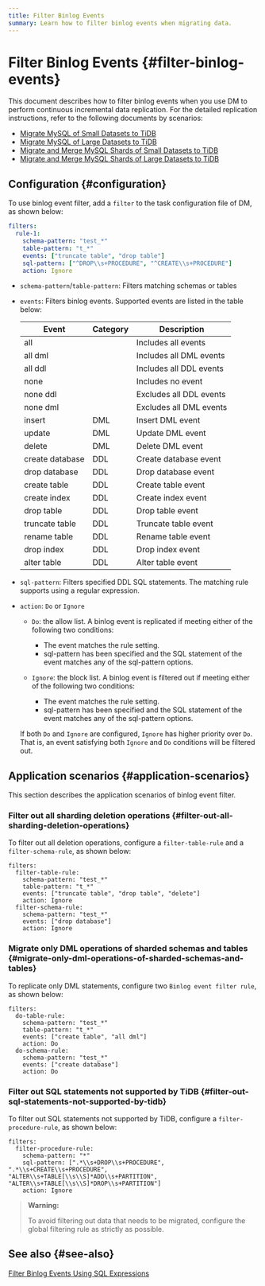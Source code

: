 ```yaml
---
title: Filter Binlog Events
summary: Learn how to filter binlog events when migrating data.
---
```


# Filter Binlog Events {#filter-binlog-events}

This document describes how to filter binlog events when you use DM to perform continuous incremental data replication. For the detailed replication instructions, refer to the following documents by scenarios:

-   [Migrate MySQL of Small Datasets to TiDB](/migrate-small-mysql-to-tidb.md)
-   [Migrate MySQL of Large Datasets to TiDB](/migrate-large-mysql-to-tidb.md)
-   [Migrate and Merge MySQL Shards of Small Datasets to TiDB](/migrate-small-mysql-shards-to-tidb.md)
-   [Migrate and Merge MySQL Shards of Large Datasets to TiDB](/migrate-large-mysql-shards-to-tidb.md)

## Configuration {#configuration}

To use binlog event filter, add a `filter` to the task configuration file of DM, as shown below:

```yaml
filters:
  rule-1:
    schema-pattern: "test_*"
    table-pattern: "t_*"
    events: ["truncate table", "drop table"]
    sql-pattern: ["^DROP\\s+PROCEDURE", "^CREATE\\s+PROCEDURE"]
    action: Ignore
```

-   `schema-pattern`/`table-pattern`: Filters matching schemas or tables

-   `events`: Filters binlog events. Supported events are listed in the table below:

    | Event           | Category | Description             |
    | --------------- | -------- | ----------------------- |
    | all             |          | Includes all events     |
    | all dml         |          | Includes all DML events |
    | all ddl         |          | Includes all DDL events |
    | none            |          | Includes no event       |
    | none ddl        |          | Excludes all DDL events |
    | none dml        |          | Excludes all DML events |
    | insert          | DML      | Insert DML event        |
    | update          | DML      | Update DML event        |
    | delete          | DML      | Delete DML event        |
    | create database | DDL      | Create database event   |
    | drop database   | DDL      | Drop database event     |
    | create table    | DDL      | Create table event      |
    | create index    | DDL      | Create index event      |
    | drop table      | DDL      | Drop table event        |
    | truncate table  | DDL      | Truncate table event    |
    | rename table    | DDL      | Rename table event      |
    | drop index      | DDL      | Drop index event        |
    | alter table     | DDL      | Alter table event       |

-   `sql-pattern`: Filters specified DDL SQL statements. The matching rule supports using a regular expression.

-   `action`: `Do` or `Ignore`

    -   `Do`: the allow list. A binlog event is replicated if meeting either of the following two conditions:

        -   The event matches the rule setting.
        -   sql-pattern has been specified and the SQL statement of the event matches any of the sql-pattern options.

    -   `Ignore`: the block list. A binlog event is filtered out if meeting either of the following two conditions:

        -   The event matches the rule setting.
        -   sql-pattern has been specified and the SQL statement of the event matches any of the sql-pattern options.

    If both `Do` and `Ignore` are configured, `Ignore` has higher priority over `Do`. That is, an event satisfying both `Ignore` and `Do` conditions will be filtered out.

## Application scenarios {#application-scenarios}

This section describes the application scenarios of binlog event filter.

### Filter out all sharding deletion operations {#filter-out-all-sharding-deletion-operations}

To filter out all deletion operations, configure a `filter-table-rule` and a `filter-schema-rule`, as shown below:

```
filters:
  filter-table-rule:
    schema-pattern: "test_*"
    table-pattern: "t_*"
    events: ["truncate table", "drop table", "delete"]
    action: Ignore
  filter-schema-rule:
    schema-pattern: "test_*"
    events: ["drop database"]
    action: Ignore
```

### Migrate only DML operations of sharded schemas and tables {#migrate-only-dml-operations-of-sharded-schemas-and-tables}

To replicate only DML statements, configure two `Binlog event filter rule`, as shown below:

```
filters:
  do-table-rule:
    schema-pattern: "test_*"
    table-pattern: "t_*"
    events: ["create table", "all dml"]
    action: Do
  do-schema-rule:
    schema-pattern: "test_*"
    events: ["create database"]
    action: Do
```

### Filter out SQL statements not supported by TiDB {#filter-out-sql-statements-not-supported-by-tidb}

To filter out SQL statements not supported by TiDB, configure a `filter-procedure-rule`, as shown below:

```
filters:
  filter-procedure-rule:
    schema-pattern: "*"
    sql-pattern: [".*\\s+DROP\\s+PROCEDURE", ".*\\s+CREATE\\s+PROCEDURE", "ALTER\\s+TABLE[\\s\\S]*ADD\\s+PARTITION", "ALTER\\s+TABLE[\\s\\S]*DROP\\s+PARTITION"]
    action: Ignore
```

> **Warning:**
>
> To avoid filtering out data that needs to be migrated, configure the global filtering rule as strictly as possible.

## See also {#see-also}

[Filter Binlog Events Using SQL Expressions](/filter-dml-event.md)
